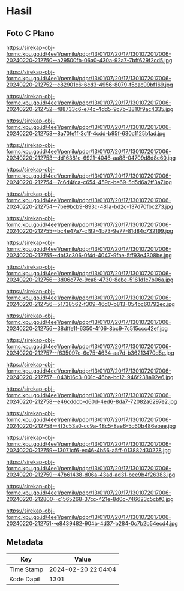 # Hasil

## Foto C Plano

https://sirekap-obj-formc.kpu.go.id/4ee1/pemilu/pdpr/13/01/07/20/17/1301072017006-20240220-212750--a29500fb-06a0-430a-92a7-7bff629f2cd5.jpg

https://sirekap-obj-formc.kpu.go.id/4ee1/pemilu/pdpr/13/01/07/20/17/1301072017006-20240220-212752--c82901c6-6cd3-4956-8079-f5cac99bf169.jpg

https://sirekap-obj-formc.kpu.go.id/4ee1/pemilu/pdpr/13/01/07/20/17/1301072017006-20240220-212752--f88733c6-e74c-4dd5-9c7b-3810f9ac4335.jpg

https://sirekap-obj-formc.kpu.go.id/4ee1/pemilu/pdpr/13/01/07/20/17/1301072017006-20240220-212753--8a70fe1f-3c1f-4cdd-b95f-630c1125b1ad.jpg

https://sirekap-obj-formc.kpu.go.id/4ee1/pemilu/pdpr/13/01/07/20/17/1301072017006-20240220-212753--dd16381e-6921-4046-aa88-04709d8d8e60.jpg

https://sirekap-obj-formc.kpu.go.id/4ee1/pemilu/pdpr/13/01/07/20/17/1301072017006-20240220-212754--7c6d4fca-c654-459c-be69-5d5d6a2ff3a7.jpg

https://sirekap-obj-formc.kpu.go.id/4ee1/pemilu/pdpr/13/01/07/20/17/1301072017006-20240220-212754--7be9bcb9-893c-481a-bd2c-137d70fbc273.jpg

https://sirekap-obj-formc.kpu.go.id/4ee1/pemilu/pdpr/13/01/07/20/17/1301072017006-20240220-212755--bc4e47a7-cf92-4b73-9e77-81d84c732199.jpg

https://sirekap-obj-formc.kpu.go.id/4ee1/pemilu/pdpr/13/01/07/20/17/1301072017006-20240220-212755--dbf3c306-0f4d-4047-9fae-5ff93e4308be.jpg

https://sirekap-obj-formc.kpu.go.id/4ee1/pemilu/pdpr/13/01/07/20/17/1301072017006-20240220-212756--3d06c77c-9ca8-4730-8ebe-5161d1c7b06a.jpg

https://sirekap-obj-formc.kpu.go.id/4ee1/pemilu/pdpr/13/01/07/20/17/1301072017006-20240220-212756--51738562-f309-46d0-b813-054bc60792ec.jpg

https://sirekap-obj-formc.kpu.go.id/4ee1/pemilu/pdpr/13/01/07/20/17/1301072017006-20240220-212756--38dffe1f-6350-4f06-8bc9-7c515ccc42ef.jpg

https://sirekap-obj-formc.kpu.go.id/4ee1/pemilu/pdpr/13/01/07/20/17/1301072017006-20240220-212757--f635097c-6e75-4634-aa7d-b36213470d5e.jpg

https://sirekap-obj-formc.kpu.go.id/4ee1/pemilu/pdpr/13/01/07/20/17/1301072017006-20240220-212757--043b16c3-001c-46ba-bc12-946f238a92e6.jpg

https://sirekap-obj-formc.kpu.go.id/4ee1/pemilu/pdpr/13/01/07/20/17/1301072017006-20240220-212758--e46cddcb-d60d-4ed6-8da7-72082a6297e2.jpg

https://sirekap-obj-formc.kpu.go.id/4ee1/pemilu/pdpr/13/01/07/20/17/1301072017006-20240220-212758--4f3c53a0-cc9a-48c5-8ae6-5c60b486ebee.jpg

https://sirekap-obj-formc.kpu.go.id/4ee1/pemilu/pdpr/13/01/07/20/17/1301072017006-20240220-212759--13071cf6-ec46-4b56-a5ff-013882d30228.jpg

https://sirekap-obj-formc.kpu.go.id/4ee1/pemilu/pdpr/13/01/07/20/17/1301072017006-20240220-212759--47b61438-d06a-43ad-ad31-bee9b4f26383.jpg

https://sirekap-obj-formc.kpu.go.id/4ee1/pemilu/pdpr/13/01/07/20/17/1301072017006-20240220-212800--c1565268-37cc-421e-8d0c-746623c5cbf0.jpg

https://sirekap-obj-formc.kpu.go.id/4ee1/pemilu/pdpr/13/01/07/20/17/1301072017006-20240220-212751--e8439482-904b-4d37-b284-0c7b2b54ecd4.jpg


## Metadata

| Key        | Value               |
| ---------- | ------------------- |
| Time Stamp | 2024-02-20 22:04:04 |
| Kode Dapil | 1301                |



